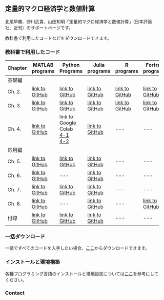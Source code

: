 ## 定量的マクロ経済学と数値計算

北尾早霧、砂川武貴、山田知明「定量的マクロ経済学と数値計算」(日本評論社、近刊）のサポートページです。

教科書で利用したコードなどをダウンロードできます。

### 教科書で利用したコード

<!--
|  Chapter  |  All (zip file)  |  MATLAB programs  |  Python Programs  |  Julia programs  |  R programs  |  Fortran programs  |
| ---- | ---- | ---- | ---- | ---- | ---- | ---- |
|  基礎編 |||||||
|  Ch. 2. |  [download zip file](https://github.com/quant-macro-book/chapter2/archive/refs/heads/master.zip)  |  [link to GitHub site](https://github.com/quant-macro-book/chapter2/tree/master/Matlab)  |  TD  |  TD  |  TD  |  TD  |
|  Ch. 3. |  TD  |  TD  |  TD  |  TD  |  TD  |  TD  |
|  Ch. 4. |  TD  |  TD  |  link to Google Colab<br>[4-1](https://colab.research.google.com/github/quant-macro-book/Colab/blob/main/chapter4/1_TI_Optimization.ipynb)<br>[4-2](https://colab.research.google.com/github/quant-macro-book/Colab/blob/main/chapter4/2_how_to_interpolation_cheb.ipynb)  |  TD  |  TD  |  TD  |
|  応用編 |||||||
|  Ch. 5. |  TD  |  TD  |  TD  |  TD  |  TD  |  TD  |
|  Ch. 6. |  TD  |  TD  |  TD  |  TD  |  TD  |  TD  |
|  Ch. 7. |  TD  |  TD  |  TD  |  TD  |  TD  |  TD  |
|  Ch. 8. |  TD  |  TD  |  TD  |  TD  |  TD  |  TD  |
-->

|  Chapter  |  MATLAB programs  |  Python Programs  |  Julia programs  |  R programs  |  Fortran programs  |
| ---- | ---- | ---- | ---- | ---- | ---- |
|  基礎編 ||||||
|  Ch. 2. |  [link to GitHub](https://github.com/quant-macro-book/chapter2/tree/master/Matlab)  |  [link to GitHub](https://github.com/quant-macro-book/chapter2/tree/master/Python)  |  [link to GitHub](https://github.com/quant-macro-book/chapter2/tree/master/Julia)  |  [link to GitHub](https://github.com/quant-macro-book/chapter2/tree/master/R)  |  [link to GitHub](https://github.com/quant-macro-book/chapter2/tree/master/Fortran)  |
|  Ch. 3. |  [link to GitHub](https://github.com/quant-macro-book/chapter3/tree/master/Matlab)  |  [link to GitHub](https://github.com/quant-macro-book/chapter3/tree/master/Python)  |  [link to GitHub](https://github.com/quant-macro-book/chapter3/tree/master/Julia)  |  [link to GitHub](https://github.com/quant-macro-book/chapter3/tree/master/R)  |  [link to GitHub](https://github.com/quant-macro-book/chapter3/tree/master/Fortran)  |
|  Ch. 4. |  [link to GitHub](https://github.com/quant-macro-book/chapter4/tree/master/Matlab)  |  link to Google Colab<br>[4-1](https://colab.research.google.com/github/quant-macro-book/Colab/blob/main/chapter4/1_TI_Optimization.ipynb)<br>[4-2](https://colab.research.google.com/github/quant-macro-book/Colab/blob/main/chapter4/2_how_to_interpolation_cheb.ipynb)  |  [link to GitHub](https://github.com/quant-macro-book/chapter4/tree/master/Julia)  |  ---  |  ---  |
|  応用編 ||||||
|  Ch. 5. |  [link to GitHub](https://github.com/quant-macro-book/chapter5/tree/master/MATLAB)  |  [link to GitHub](https://github.com/quant-macro-book/chapter5/tree/master/Python)  |  [link to GitHub](https://github.com/quant-macro-book/chapter5/tree/master/Julia)  |  ---  |  ---  |
|  Ch. 6. |  [link to GitHub](https://github.com/quant-macro-book/chapter6/tree/master/MATLAB)  |  ---  |  [link to GitHub](https://github.com/quant-macro-book/chapter6/tree/master/Julia)  |  ---  |  ---  |
|  Ch. 7. |  [link to GitHub](https://github.com/quant-macro-book/chapter7/tree/master/Matlab)  |  [link to GitHub](https://github.com/quant-macro-book/chapter7/tree/master/Python)  |  [link to GitHub](https://github.com/quant-macro-book/chapter7/tree/master/Julia)  |  ---  |  ---  |
|  Ch. 8. |  [link to GitHub](https://github.com/quant-macro-book/chapter8/tree/master/MATLAB)  |  ---  |  [link to GitHub](https://github.com/quant-macro-book/chapter8/tree/master/Julia)  |  ---  |  [link to GitHub](https://github.com/quant-macro-book/chapter8/tree/master/Fortran/8_2_Krusell_Smith)  |
|  付録    |  [link to GitHub](https://github.com/quant-macro-book/appendix/tree/main/MATLAB)  |  [link to GitHub](https://github.com/quant-macro-book/appendix/tree/main/Python)  |  [link to GitHub](https://github.com/quant-macro-book/appendix/tree/main/Julia)  |  ---  |  ---  |

### 一括ダウンロード

一括ですべてのコードを入手したい場合、[ここ](https://github.com/quant-macro-book/quant-macro-book.github.io)からダウンロードできます。

### インストールと環境構築

各種プログラミング言語のインストールと環境設定については[ここ](https://tyamada.notion.site/9e47200380424b4ab29375d2c61c2da9?pvs=4)を参考にしてください。

### Contact
